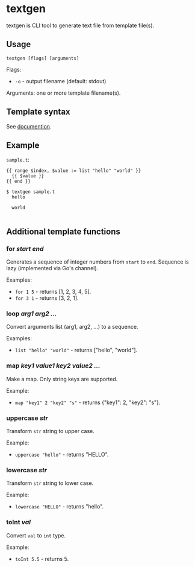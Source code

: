 # textgen

textgen is CLI tool to generate text file from template file(s).

## Usage

`textgen [flags] [arguments]`

Flags:

* `-o` - output filename (default: stdout)

Arguments: one or more template filename(s).

## Template syntax

See [documention](http://golang.org/pkg/text/template).

## Example

`sample.t`:
```
{{ range $index, $value := list "hello" "world" }}
  {{ $value }}
{{ end }}
```

```
$ textgen sample.t
  hello

  world


```

## Additional template functions

### for _start_ _end_

Generates a sequence of integer numbers from `start` to `end`.
Sequence is lazy (implemented via Go's channel).

Examples:

* `for 1 5` - returns [1, 2, 3, 4, 5].
* `for 3 1` - returns [3, 2, 1].

### loop _arg1_ _arg2_ _..._

Convert arguments list (arg1, arg2, ...) to a sequence.

Examples:

* `list "hello" "world"` - returns ["hello", "world"].

### map _key1_ _value1_ _key2_ _value2_ _..._

Make a map. Only string keys are supported.

Example:

* `map "key1" 2 "key2" "s"` - returns {"key1": 2, "key2": "s"}.

### uppercase _str_

Transform `str` string to upper case.

Example:

* `uppercase "hello"` - returns "HELLO".

### lowercase _str_

Transform `str` string to lower case.

Example:

* `lowercase "HELLO"` - returns "hello".

### toInt _val_

Convert `val` to `int` type.

Example:

* `toInt 5.5` - returns 5.
